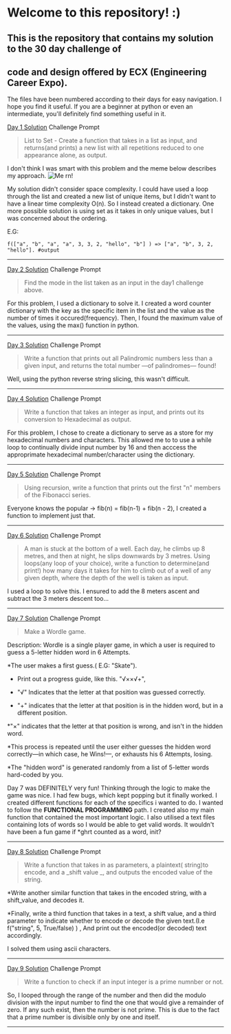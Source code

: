 # Welcome to this repository! :)

## This is the repository that contains my solution to the 30 day challenge of
## code and design offered by ECX (Engineering Career Expo). 

The files have been numbered according to their days for easy navigation. I hope you find
it useful. If you are a beginner at python or even an intermediate, you'll  definitely
find something useful in it.

[Day 1 Solution](./day1.py)
Challenge Prompt
> List to Set - Create a function that takes in a list as input, and returns(and prints) a new list with all repetitions reduced to one appearance alone, as output.

I don't think I was smart with this problem and the meme below describes my approach.
![Me rn!](https://i.kym-cdn.com/entries/icons/original/000/028/139/cover.jpg)

My solution didn't consider space complexity. I could have used a loop through the list and created a new list of unique items, but I didn't want to have a linear time complexity O(n). So I instead created a dictionary. One more possible solution is using set as it takes in only unique values, but I was concerned about the ordering.

E.G:
```
f(["a", "b", "a", "a", 3, 3, 2, "hello", "b"] ) => ["a", "b", 3, 2, "hello"]. #output
```

-----

[Day 2 Solution](./day2.py)
Challenge Prompt
> Find the mode in the list taken as an input in the day1 challenge above. 

For this problem, I used a dictionary to solve it. I created a word counter dictionary with the key as the specific item in the list and the value as the number of times it occured(frequency). Then, I found the maximum value of the values, using the max() function in python.

-----

[Day 3 Solution](./day3.py)
Challenge Prompt 
> Write a function that prints out all Palindromic numbers less than a given input, and returns the total number —of palindromes— found!

Well, using the python reverse string slicing, this wasn't difficult.

-----


[Day 4 Solution](./day4.py)
Challenge Prompt 
> Write a function that takes an integer as input, and prints out its conversion to Hexadecimal as output.

For this problem, I chose to create a dictionary to serve as a store for my hexadecimal numbers and characters. This allowed me to to use a while loop to continually divide input number by 16 and then acccess the approprimate hexadecimal number/character using the dictionary.

-----


[Day 5 Solution](./day5.py)
Challenge Prompt 
> Using recursion, write a function that prints out the first "n" members of the Fibonacci series.

Everyone knows the popular -> fib(n) = fib(n-1) + fib(n - 2), I created a function to implement just that.

-----

[Day 6 Solution](./day6.py)
Challenge Prompt 
> A man is stuck at the bottom of a well. Each day, he climbs up 8 metres, and then at night, he slips downwards by 3 metres. Using loops(any loop of your choice),  write a function to determine(and print!) how many days it takes for him to climb out of a well of any given depth, where the depth of the well is taken as input.

I used a loop to solve this. I ensured to add the 8 meters ascent and subtract the 3 meters descent too...

-----


[Day 7 Solution](./day7.py)
Challenge Prompt 
> Make a Wordle game.

Description: Wordle is a single player game, in which a user is required to guess a 5-letter hidden word in 6 Attempts.

*The user makes a first guess.( E.G: "Skate").

* Print out a progress guide, like this. "√××√+",

* "√" Indicates that the letter at that position was guessed correctly.

* "+" indicates that the letter at that position is in the hidden word, but in a different position.

*"×" indicates that the letter at that position is wrong, and isn't in the hidden word.

*This process is repeated until the user either guesses the hidden word correctly—in which case, he Wins!—, or exhausts his 6 Attempts, losing.


*The "hidden word" is generated randomly from a list of 5-letter words hard-coded by you.


Day 7 was DEFINITELY very fun! Thinking through the logic to make the game was nice. I had few bugs, which kept popping but it finally worked. I created different functions for each of the specifics i wanted to do. I wanted to follow the **FUNCTIONAL PROGRAMMING** path. I created also my main function that contained the most important logic.  I also utilised a text files containing lots of words so I would be able to get valid words. It wouldn't have been a fun game if *ghrt counted as a word, init? 

-----

[Day 8 Solution](./day8.py)
Challenge Prompt 
> Write a function that takes in as parameters, a plaintext( string)to encode, and a _shift value _, and outputs the encoded value of the string.

*Write another similar function that takes in the encoded string, with a shift_value, and decodes it.


*Finally, write a third function that takes in a text, a shift value, and a third parameter to indicate whether to encode or decode the given text.(I.e f("string", 5, True/false) ) , And print out the encoded(or decoded) text accordingly.

I solved them using ascii characters.

-----

[Day 9 Solution](./day9.py)
Challenge Prompt 
> Write a function to check if an input integer is a prime numnber or not.

So, I looped through the range of the number and then did the modulo division with the input number to find the one that would give a remainder of zero. If any such exist, then the number is not prime. This is due to the fact that a prime number is divisible only by one and itself.

-----

